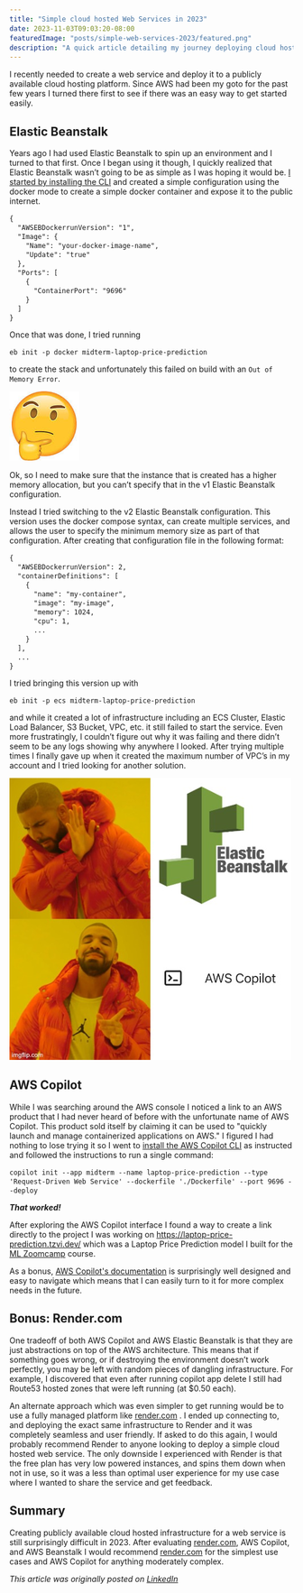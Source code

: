 ```yaml
---
title: "Simple cloud hosted Web Services in 2023"
date: 2023-11-03T09:03:20-08:00
featuredImage: "posts/simple-web-services-2023/featured.png"
description: "A quick article detailing my journey deploying cloud hosted web services for the Laptop Price Prediction project"
---
```


I recently needed to create a web service and deploy it to a publicly available cloud hosting platform. Since AWS had been my goto for the past few years I turned there first to see if there was an easy way to get started easily.

## Elastic Beanstalk

Years ago I had used Elastic Beanstalk to spin up an environment and I turned to that first. Once I began using it though, I quickly realized that Elastic Beanstalk wasn’t going to be as simple as I was hoping it would be. [I started by installing the CLI](https://github.com/aws/aws-elastic-beanstalk-cli-setup) and created a simple configuration using the docker mode to create a simple docker container and expose it to the public internet.

```
{
  "AWSEBDockerrunVersion": "1",
  "Image": {
    "Name": "your-docker-image-name",
    "Update": "true"
  },
  "Ports": [
    {
      "ContainerPort": "9696"
    }
  ]
}
```

Once that was done, I tried running 

```
eb init -p docker midterm-laptop-price-prediction 
```

to create the stack and unfortunately this failed on build with an `Out of Memory Error`.

![Hugo logo](./thinking.jpeg)

Ok, so I need to make sure that the instance that is created has a higher memory allocation, but you can’t specify that in the v1 Elastic Beanstalk configuration. 

Instead I tried switching to the v2 Elastic Beanstalk configuration. This version uses the docker compose syntax, can create multiple services, and allows the user to specify the minimum memory size as part of that configuration. After creating that configuration file in the following format:

```
{
  "AWSEBDockerrunVersion": 2,
  "containerDefinitions": [
    {
      "name": "my-container",
      "image": "my-image",
      "memory": 1024,
      "cpu": 1,
      ...
    }
  ],
  ...
} 
```

I tried bringing this version up with 

```
eb init -p ecs midterm-laptop-price-prediction 
```

and while it created a lot of infrastructure including an ECS Cluster, Elastic Load Balancer, S3 Bucket, VPC, etc. it still failed to start the service. Even more frustratingly, I couldn’t figure out why it was failing and there didn’t seem to be any logs showing why anywhere I looked. After trying multiple times I finally gave up when it created the maximum number of VPC’s in my account and I tried looking for another solution.

![Hugo logo](./Drake-elastic-copilot.jpeg)

## AWS Copilot

While I was searching around the AWS console I noticed a link to an AWS product that I had never heard of before with the unfortunate name of AWS Copilot. This product sold itself by claiming it can be used to "quickly launch and manage containerized applications on AWS." I figured I had nothing to lose trying it so I went to [install the AWS Copilot CLI](https://docs.aws.amazon.com/AmazonECS/latest/developerguide/AWS_Copilot.html) as instructed and followed the instructions to run a single command:

```
copilot init --app midterm --name laptop-price-prediction --type 'Request-Driven Web Service' --dockerfile './Dockerfile' --port 9696 --deploy
```

**_That worked!_**

After exploring the AWS Copilot interface I found a way to create a link directly to the project I was working on https://laptop-price-prediction.tzvi.dev/ which was a Laptop Price Prediction model I built for the [ML Zoomcamp](http://mlzoomcamp.com/) course.

As a bonus, [AWS Copilot's documentation](https://aws.github.io/copilot-cli/) is surprisingly well designed and easy to navigate which means that I can easily turn to it for more complex needs in the future. 

## Bonus: Render.com

One tradeoff of both AWS Copilot and AWS Elastic Beanstalk is that they are just abstractions on top of the AWS architecture. This means that if something goes wrong, or if destroying the environment doesn’t work perfectly, you may be left with random pieces of dangling infrastructure. For example, I discovered that even after running copilot app delete I still had Route53 hosted zones that were left running (at $0.50 each).

An alternate approach which was even simpler to get running would be to use a fully managed platform like [render.com](https://www.render.com) . I ended up connecting to, and deploying the exact same infrastructure to Render and it was completely seamless and user friendly. If asked to do this again, I would probably recommend Render to anyone looking to deploy a simple cloud hosted web service. The only downside I experienced with Render is that the free plan has very low powered instances, and spins them down when not in use, so it was a less than optimal user experience for my use case where I wanted to share the service and get feedback.

## Summary

Creating publicly available cloud hosted infrastructure for a web service is still surprisingly difficult in 2023. After evaluating [render.com](https://www.render.com), AWS Copilot, and AWS Beanstalk I would recommend [render.com](https://www.render.com) for the simplest use cases and AWS Copilot for anything moderately complex.

_This article was originally posted on [LinkedIn](https://www.linkedin.com/pulse/simple-cloud-hosted-web-services-2023-tzvi-friedman-iexee)_
